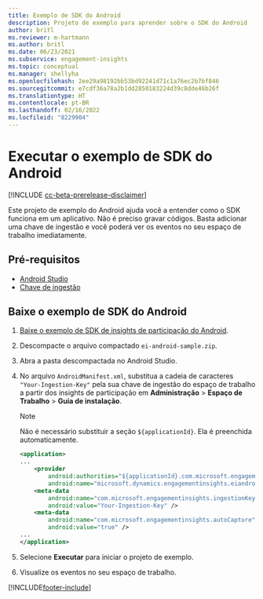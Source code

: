 ```yaml
---
title: Exemplo de SDK do Android
description: Projeto de exemplo para aprender sobre o SDK do Android
author: britl
ms.reviewer: m-hartmann
ms.author: britl
ms.date: 06/23/2021
ms.subservice: engagement-insights
ms.topic: conceptual
ms.manager: shellyha
ms.openlocfilehash: 2ee29a98192bb53bd92241d71c1a76ec2b7bf846
ms.sourcegitcommit: e7cdf36a78a2b1dd2850183224d39c8dde46b26f
ms.translationtype: HT
ms.contentlocale: pt-BR
ms.lasthandoff: 02/16/2022
ms.locfileid: "8229904"
---
```

# <a name="run-the-android-sdk-sample"></a>Executar o exemplo de SDK do Android

[!INCLUDE [cc-beta-prerelease-disclaimer](includes/cc-beta-prerelease-disclaimer.md)]

Este projeto de exemplo do Android ajuda você a entender como o SDK funciona em um aplicativo. Não é preciso gravar códigos. Basta adicionar uma chave de ingestão e você poderá ver os eventos no seu espaço de trabalho imediatamente.

## <a name="prerequisites"></a>Pré-requisitos

- [Android Studio](https://developer.android.com/studio)
- [Chave de ingestão](get-started-android.md)

## <a name="download-the-android-sdk-sample"></a>Baixe o exemplo de SDK do Android

1. [Baixe o exemplo de SDK de insights de participação do Android](https://download.pi.dynamics.com/sdk/EI-SDKs/ei-android-sample.zip).
1. Descompacte o arquivo compactado `ei-android-sample.zip`.
1. Abra a pasta descompactada no Android Studio.
1. No arquivo `AndroidManifest.xml`, substitua a cadeia de caracteres `"Your-Ingestion-Key"` pela sua chave de ingestão do espaço de trabalho a partir dos insights de participação em **Administração** > **Espaço de Trabalho** > **Guia de instalação**. 

   > [!NOTE]
   > Não é necessário substituir a seção `${applicationId}`. Ela é preenchida automaticamente.

   ```xml
   <application>
   ...
       <provider
           android:authorities="${applicationId}.com.microsoft.engagementinsights.eiandroidsdk.AnalyticsContentProvider"
           android:name="microsoft.dynamics.engagementinsights.eiandroidsdk.AnalyticsContentProvider" />
       <meta-data
           android:name="com.microsoft.engagementinsights.ingestionKey"
           android:value="Your-Ingestion-Key" />
       <meta-data
           android:name="com.microsoft.engagementinsights.autoCapture"
           android:value="true" />
   ...
   </application>
   ```

1. Selecione **Executar** para iniciar o projeto de exemplo.
1. Visualize os eventos no seu espaço de trabalho.


[!INCLUDE[footer-include](../includes/footer-banner.md)]
